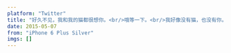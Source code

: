```yaml
---
platform: "Twitter"
title: "好久不见，我和我的猫都很想你。<br/>哦等一下。<br/>我好像没有猫，也没有你。"
date: 2015-05-07
from: "iPhone 6 Plus Silver"
imgs: []
---
```


